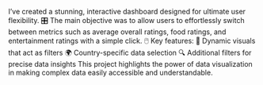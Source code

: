 I’ve created a stunning, interactive dashboard designed for ultimate user flexibility. 🎛️ The main objective was to allow users to effortlessly switch between metrics such as average overall ratings, food ratings, and entertainment ratings with a simple click. 🖱️
Key features:
🔄 Dynamic visuals that act as filters
🌍 Country-specific data selection
🔍 Additional filters for precise data insights
This project highlights the power of data visualization in making complex data easily accessible and understandable.
